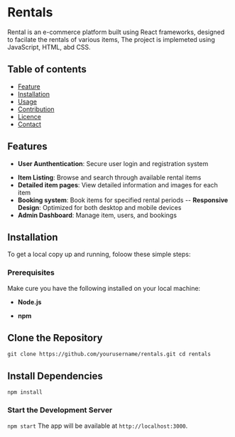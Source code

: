 # Rentals
Rental is an e-commerce platform built using React frameworks, designed to facilate the rentals of various items, The project is implemeted using JavaScript, HTML, abd CSS.

## Table of contents
* [Feature](#feature)
* [Installation](#installation)
* [Usage](#usage)
* [Contribution](#contribution)
* [Licence](#lincence)
* [Contact](#contact)

## Features
* **User Aunthentication**: Secure user login and registration system
- **Item Listing**: Browse and search through available rental items
- **Detailed item pages**: View detailed information and images for each item
- **Booking system**: Book items for specified rental periods
-- **Responsive Design**: Optimized for both desktop and mobile devices
- **Admin Dashboard**: Manage item, users, and bookings

## Installation
To get a local copy up and running, foloow these simple steps:
### Prerequisites
Make cure you have the following installed on your local machine:
* **Node.js**
- **npm**

## Clone the Repository
`git clone https://github.com/yourusername/rentals.git
cd rentals`
## Install Dependencies
`npm install`
### Start the Development Server
`npm start`
The app will be available at `http://localhost:3000`.
